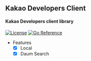 ## Kakao Developers Client

#### Kakao Developers client library

[![License](https://img.shields.io/github/license/maengsanha/kakao-developers-client.svg)](https://github.com/maengsanha/kakao-developers-client/blob/master/LICENSE)
[![Go Reference](https://pkg.go.dev/badge/github.com/maengsanha/kakao-developers-client.svg)](https://pkg.go.dev/github.com/maengsanha/kakao-developers-client)

- Features
  - [x] Local
  - [x] Daum Search
